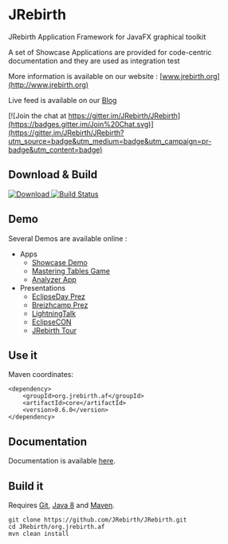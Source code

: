 JRebirth
========

JRebirth Application Framework for JavaFX graphical toolkit

A set of Showcase Applications are provided for code-centric documentation and they are used as integration test

More information is available on our website : [www.jrebirth.org](http://www.jrebirth.org)

Live feed is available on our [Blog](http://blog.jrebirth.org)

[![Join the chat at https://gitter.im/JRebirth/JRebirth](https://badges.gitter.im/Join%20Chat.svg)](https://gitter.im/JRebirth/JRebirth?utm_source=badge&utm_medium=badge&utm_campaign=pr-badge&utm_content=badge)

## Download & Build

[ ![Download](https://api.bintray.com/packages/jrebirth/JRebirth/JRebirthAF/images/download.svg) ](https://bintray.com/jrebirth/JRebirth/JRebirthAF/_latestVersion)
[![Build Status](http://ci.jrebirth.org/job/JRebirth-8x/badge/icon)](http://ci.jrebirth.org/job/JRebirth-8x/)


## Demo

Several Demos are available online :
- Apps
  - [Showcase Demo](http://www.jrebirth.org/apps/Demo.html)
  - [Mastering Tables Game](http://www.jrebirth.org/apps/MasteringTables.html)
  - [Analyzer App](http://www.jrebirth.org/apps/Analyzer.html)
- Presentations
  - [EclipseDay Prez](http://www.jrebirth.org/apps/EclipseDay.html)
  - [Breizhcamp Prez](http://www.jrebirth.org/apps/Breizhcamp.html)
  - [LightningTalk](http://www.jrebirth.org/apps/LightningTalk.html)
  - [EclipseCON](http://www.jrebirth.org/apps/EclipseCON.html)
  - [JRebirth Tour](http://www.jrebirth.org/apps/JRebirthTour.html)

## Use it

Maven coordinates:

    <dependency>
        <groupId>org.jrebirth.af</groupId>
        <artifactId>core</artifactId>
        <version>8.6.0</version>
    </dependency>

## Documentation

Documentation is available [here](http://www.jrebirth.org/doc/Toc.html).

## Build it

Requires [Git](http://git-scm.com/), [Java 8](http://www.oracle.com/technetwork/java/javase/downloads/index.html) and [Maven](http://maven.apache.org/).

    git clone https://github.com/JRebirth/JRebirth.git
    cd JRebirth/org.jrebirth.af
    mvn clean install
